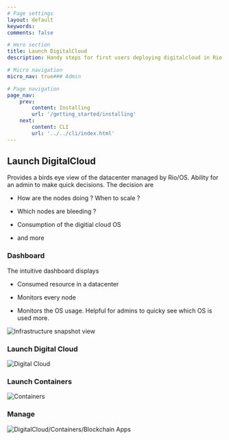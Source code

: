 ```yaml
---
# Page settings
layout: default
keywords:
comments: false

# Hero section
title: Launch DigitalCloud
description: Handy steps for first users deploying digitalcloud in Rio OS

# Micro navigation
micro_nav: true### Admin

# Page navigation
page_nav:
    prev:
        content: Installing
        url: '/getting_started/installing'
    next:
        content: CLI
        url: '../../cli/index.html'
---
```


## Launch DigitalCloud

Provides a birds eye view of the datacenter managed by Rio/OS. Ability for an admin to make quick decisions. The decision are 

- How are the nodes doing ? When to scale ? 

- Which nodes are bleeding ?

- Consumption of the digitial cloud OS

- and more 

### Dashboard

The intuitive dashboard displays 

- Consumed resource in a datacenter

- Monitors every node 

- Monitors the OS usage. Helpful for admins to quicky see which OS is used more. 

![Infrastructure snapshot view](/doks-theme/assets/images/infrastructure/snapshot.png)



### Launch Digital Cloud

![Digital Cloud](/digitalcloud)


### Launch Containers

![Containers](/containers)


### Manage 

![DigitalCloud/Containers/Blockchain Apps](/manage)
